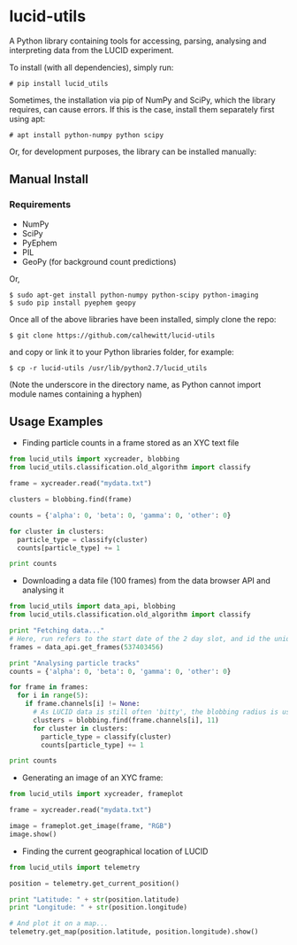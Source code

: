 # lucid-utils

A Python library containing tools for accessing, parsing, analysing and interpreting data from the LUCID experiment.

To install (with all dependencies), simply run:

```
# pip install lucid_utils
```

Sometimes, the installation via pip of NumPy and SciPy, which the library requires, can cause errors. If this is the case, install them separately first using apt:

```
# apt install python-numpy python scipy
```

Or, for development purposes, the library can be installed manually:

## Manual Install

### Requirements

* NumPy
* SciPy
* PyEphem
* PIL
* GeoPy (for background count predictions)

Or,

```
$ sudo apt-get install python-numpy python-scipy python-imaging
$ sudo pip install pyephem geopy
```


Once all of the above libraries have been installed, simply clone the repo:

```
$ git clone https://github.com/calhewitt/lucid-utils
```

and copy or link it to your Python libraries folder, for example:

```
$ cp -r lucid-utils /usr/lib/python2.7/lucid_utils
```

(Note the underscore in the directory name, as Python cannot import module names containing a hyphen)

## Usage Examples

* Finding particle counts in a frame stored as an XYC text file

```python
from lucid_utils import xycreader, blobbing
from lucid_utils.classification.old_algorithm import classify

frame = xycreader.read("mydata.txt")

clusters = blobbing.find(frame)

counts = {'alpha': 0, 'beta': 0, 'gamma': 0, 'other': 0}

for cluster in clusters:
  particle_type = classify(cluster)
  counts[particle_type] += 1

print counts
```

* Downloading a data file (100 frames) from the data browser API and analysing it

```python
from lucid_utils import data_api, blobbing
from lucid_utils.classification.old_algorithm import classify

print "Fetching data..."
# Here, run refers to the start date of the 2 day slot, and id the unique identification number given to each specific data file
frames = data_api.get_frames(537403456)

print "Analysing particle tracks"
counts = {'alpha': 0, 'beta': 0, 'gamma': 0, 'other': 0}

for frame in frames:
  for i in range(5):
    if frame.channels[i] != None:
      # As LUCID data is still often 'bitty', the blobbing radius is usually best set higher than its default
      clusters = blobbing.find(frame.channels[i], 11)
      for cluster in clusters:
        particle_type = classify(cluster)
        counts[particle_type] += 1

print counts
```

* Generating an image of an XYC frame:

```python
from lucid_utils import xycreader, frameplot

frame = xycreader.read("mydata.txt")

image = frameplot.get_image(frame, "RGB")
image.show()
```

* Finding the current geographical location of LUCID

```python
from lucid_utils import telemetry

position = telemetry.get_current_position()

print "Latitude: " + str(position.latitude)
print "Longitude: " + str(position.longitude)

# And plot it on a map...
telemetry.get_map(position.latitude, position.longitude).show()
```
